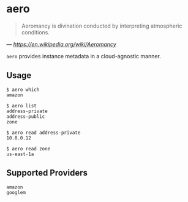 # aero

> Aeromancy is divination conducted by interpreting atmospheric conditions.

— _https://en.wikipedia.org/wiki/Aeromancy_

`aero` provides instance metadata in a cloud-agnostic manner.

## Usage

```
$ aero which
amazon

$ aero list
address-private
address-public
zone

$ aero read address-private
10.0.0.12

$ aero read zone
us-east-1a
```

## Supported Providers

```
amazon
googlem
```
